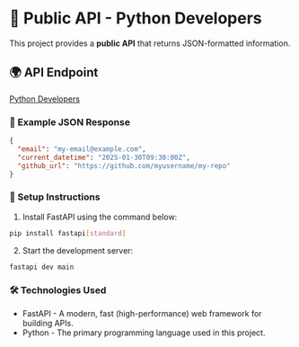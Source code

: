 # 📢 Public API - Python Developers

This project provides a **public API** that returns JSON-formatted information.

## 🌍 API Endpoint

[Python Developers](https://hng.tech/hire/python-developers)

### 📌 Example JSON Response

```json
{
  "email": "my-email@example.com",
  "current_datetime": "2025-01-30T09:30:00Z",
  "github_url": "https://github.com/myusername/my-repo"
}
```

### 🚀 Setup Instructions

1. Install FastAPI using the command below:

```sh
pip install fastapi[standard]
```

2. Start the development server:

```sh
fastapi dev main
```

### 🛠️ Technologies Used

- FastAPI - A modern, fast (high-performance) web framework for building APIs.
- Python - The primary programming language used in this project.
